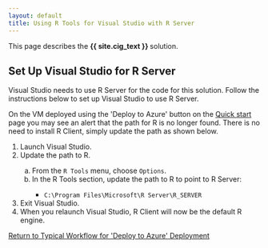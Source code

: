```yaml
---
layout: default
title: Using R Tools for Visual Studio with R Server
---
```

<div class="alert alert-success" role="alert"> This page describes the 
<strong>
{{ site.cig_text }} 
</strong>
solution.
</div> 

## Set Up Visual Studio for R Server

Visual Studio needs to use R Server for the code for this solution.  Follow the instructions below to set up Visual Studio to use R Server. 
<div class = "label label-info">
On the VM deployed using the 'Deploy to Azure' button on the <a href="START_HERE.html">Quick start</a> page you may see an alert that the path for R is no longer found. There is no need to install R Client, simply update the path as shown below.
</div>
<p></p>
<ol>
<li>Launch Visual Studio.</li>
<li> Update the path to R.</li>
<ol type="a">
<li>From the <code>R Tools</code> menu, choose <code>Options</code>.</li>
<li>In the R Tools section, update the path to R to point to R Server:</li>
<ul>
<li><code>C:\Program Files\Microsoft\R Server\R_SERVER</code></li>
</ul></ol>
<li>Exit Visual Studio.</li>
<li>When you relaunch Visual Studio, R Client will now be the default R engine.</li>
</ol>


 

<a href="CIG_Workflow.html#step2">Return to Typical Workflow for 'Deploy to Azure' Deployment<a>